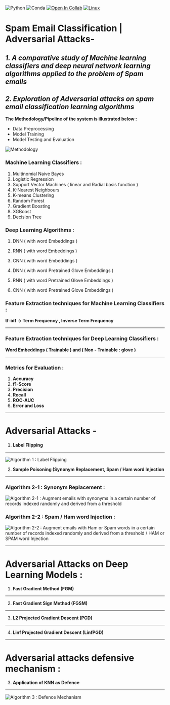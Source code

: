 ![Python](https://img.shields.io/badge/Python-Version%20%3A%203.0-yellowgreen)
![Conda](https://img.shields.io/badge/conda%20-4.10.3-blackyellow)
[![Open In Collab](https://colab.research.google.com/assets/colab-badge.svg)](https://colab.research.google.com/github/Naereen/badges)
[![Linux](https://svgshare.com/i/Zhy.svg)](https://svgshare.com/i/Zhy.svg)


# Spam Email Classification | Adversarial Attacks-

## *1. A comparative study of Machine learning classifiers and deep neural network learning algorithms applied to the problem of Spam emails* ##

## *2. Exploration of Adversarial attacks on spam email classification learning algorithms* ##

**The Methodology/Pipeline of the system is illustrated below :**

* Data Preprocessing
* Model Training
* Model Testing and Evaluation

![Methodology](Methodology.jpg)

### Machine Learning Classifiers :
1. Multinomial Naive Bayes
2. Logistic Regression
3. Support Vector Machines ( linear and Radial basis function )
4. K-Nearest Neighbours
5. K-means Clustering
6. Random Forest 
7. Gradient Boosting 
8. XGBoost 
9. Decision Tree 

### Deep Learning Algorithms : 
1. DNN ( with word Embeddings )
2. RNN ( with word Embeddings )
3. CNN ( with word Embeddings )

4. DNN ( with word Pretrained Glove Embeddings )
5. RNN ( with word Pretrained Glove Embeddings )
6. CNN ( with word Pretrained Glove Embeddings )

### Feature Extraction techniques for Machine Learning Classifiers  : 
**tf-idf -> Term Frequency , Inverse Term Frequency**

---

### Feature Extraction techniques for Deep Learning Classifiers     : 
**Word Embeddings ( Trainable ) and ( Non - Trainable : glove )** 

---

### Metrics for Evaluation : 
1. **Accuracy**
2. **f1-Score**
3. **Precision**
4. **Recall**
5. **ROC-AUC**
6. **Error and Loss**

---


# Adversarial Attacks - 
1. **Label Flipping**

---

![Algorithm 1 : Label Flipping](alg-1.png)


2. **Sample Poisoning (Synonym Replacement, Spam / Ham word Injection**

---

### Algorithm 2-1 : Synonym Replacement : 

![Algorithm 2-1 : Augment emails with synonyms in a certain number of records indexed randomly and derived from a threshold](alg-2-1.png)



### Algorithm 2-2 : Spam / Ham word Injection :

![Algorithm 2-2 : Augment emails with Ham or Spam words in a certain number of records indexed randomly and derived from a threshold / HAM or SPAM word Injection](alg-2-2.png)

---

# Adversarial Attacks on Deep Learning Models :
1. **Fast Gradient Method (FGM)**

---

2. **Fast Gradient Sign Method (FGSM)**

---

3. **L2 Projected Gradient Descent (PGD)**

---

4. **Linf Projected Gradient Descent (LinfPGD)**

---


# Adversarial attacks defensive mechanism :

3. **Application of KNN as Defence**

---

![Algorithm 3 : Defence Mechanism](alg-3.png)
